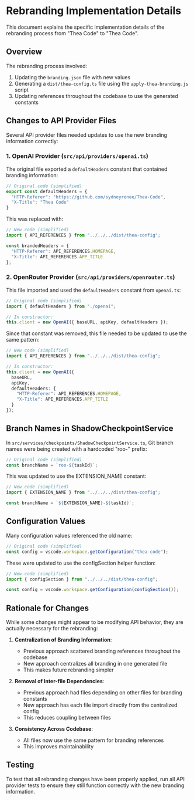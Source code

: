 # Rebranding Implementation Details

This document explains the specific implementation details of the rebranding process from "Thea Code" to "Thea Code".

## Overview

The rebranding process involved:

1. Updating the `branding.json` file with new values
2. Generating a `dist/thea-config.ts` file using the `apply-thea-branding.js` script
3. Updating references throughout the codebase to use the generated constants

## Changes to API Provider Files

Several API provider files needed updates to use the new branding information correctly:

### 1. OpenAI Provider (`src/api/providers/openai.ts`)

The original file exported a `defaultHeaders` constant that contained branding information:

```typescript
// Original code (simplified)
export const defaultHeaders = {
  "HTTP-Referer": "https://github.com/sydneyrenee/Thea-Code",
  "X-Title": "Thea Code"
}
```

This was replaced with:

```typescript
// New code (simplified)
import { API_REFERENCES } from "../../../dist/thea-config";

const brandedHeaders = {
  "HTTP-Referer": API_REFERENCES.HOMEPAGE,
  "X-Title": API_REFERENCES.APP_TITLE
};
```

### 2. OpenRouter Provider (`src/api/providers/openrouter.ts`)

This file imported and used the `defaultHeaders` constant from `openai.ts`:

```typescript
// Original code (simplified)
import { defaultHeaders } from "./openai";

// In constructor:
this.client = new OpenAI({ baseURL, apiKey, defaultHeaders });
```

Since that constant was removed, this file needed to be updated to use the same pattern:

```typescript
// New code (simplified)
import { API_REFERENCES } from "../../../dist/thea-config";

// In constructor:
this.client = new OpenAI({ 
  baseURL, 
  apiKey, 
  defaultHeaders: {
    "HTTP-Referer": API_REFERENCES.HOMEPAGE,
    "X-Title": API_REFERENCES.APP_TITLE
  } 
});
```

## Branch Names in ShadowCheckpointService

In `src/services/checkpoints/ShadowCheckpointService.ts`, Git branch names were being created with a hardcoded "roo-" prefix:

```typescript
// Original code (simplified)
const branchName = `roo-${taskId}`;
```

This was updated to use the EXTENSION_NAME constant:

```typescript
// New code (simplified)
import { EXTENSION_NAME } from "../../../dist/thea-config";

const branchName = `${EXTENSION_NAME}-${taskId}`;
```

## Configuration Values

Many configuration values referenced the old name:

```typescript
// Original code (simplified)
const config = vscode.workspace.getConfiguration("thea-code");
```

These were updated to use the configSection helper function:

```typescript
// New code (simplified)
import { configSection } from "../../../dist/thea-config";

const config = vscode.workspace.getConfiguration(configSection());
```

## Rationale for Changes

While some changes might appear to be modifying API behavior, they are actually necessary for the rebranding:

1. **Centralization of Branding Information**: 
   - Previous approach scattered branding references throughout the codebase
   - New approach centralizes all branding in one generated file
   - This makes future rebranding simpler

2. **Removal of Inter-file Dependencies**:
   - Previous approach had files depending on other files for branding constants
   - New approach has each file import directly from the centralized config
   - This reduces coupling between files

3. **Consistency Across Codebase**:
   - All files now use the same pattern for branding references
   - This improves maintainability

## Testing

To test that all rebranding changes have been properly applied, run all API provider tests to ensure they still function correctly with the new branding information.